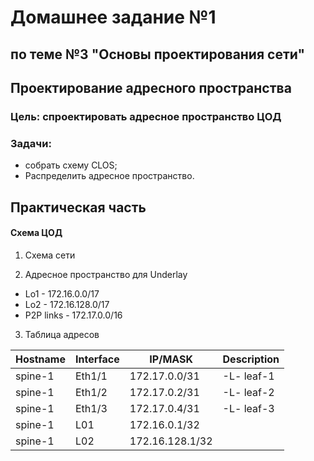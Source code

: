 #  Домашнее задание №1 
## по теме №3 "Основы проектирования сети"
## Проектирование адресного пространства
### Цель: спроектировать адресное пространство ЦОД
### Задачи:
+ собрать схему CLOS;
+ Распределить адресное пространство.

## Практическая часть
#### Схема ЦОД
1. Схема сети

2. Адресное пространство для Underlay
+ Lo1 - 172.16.0.0/17
+ Lo2 - 172.16.128.0/17
+ P2P links - 172.17.0.0/16
3. Таблица адресов
  
| Hostname | Interface |  	IP/MASK  |	Description |
|----------|-----------|-------------|--------------|
|spine-1   |Eth1/1     |172.17.0.0/31  |-L- leaf-1    |
|spine-1   |Eth1/2     |172.17.0.2/31  |-L- leaf-2    |
|spine-1   |Eth1/3     |172.17.0.4/31  |-L- leaf-3    |
|spine-1   |L01        |172.16.0.1/32  |              |
|spine-1   |L02        |172.16.128.1/32|              |
